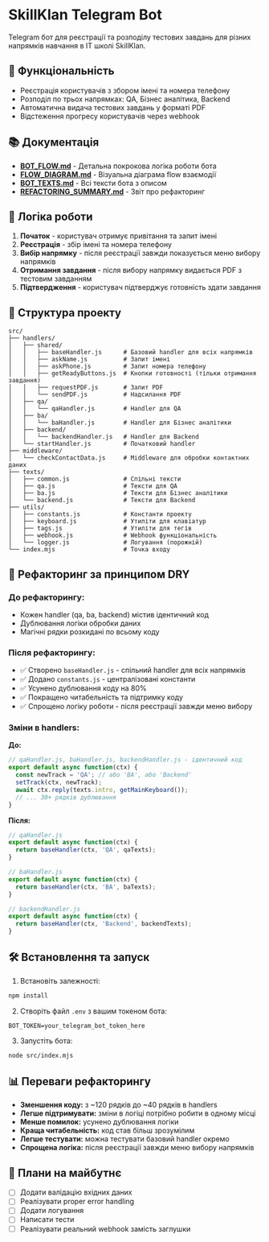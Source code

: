 # SkillKlan Telegram Bot

Telegram бот для реєстрації та розподілу тестових завдань для різних напрямків навчання в IT школі SkillKlan.

## 🚀 Функціональність

- Реєстрація користувачів з збором імені та номера телефону
- Розподіл по трьох напрямках: QA, Бізнес аналітика, Backend
- Автоматична видача тестових завдань у форматі PDF
- Відстеження прогресу користувачів через webhook

## 📚 Документація

- **[BOT_FLOW.md](BOT_FLOW.md)** - Детальна покрокова логіка роботи бота
- **[FLOW_DIAGRAM.md](FLOW_DIAGRAM.md)** - Візуальна діаграма flow взаємодії
- **[BOT_TEXTS.md](BOT_TEXTS.md)** - Всі тексти бота з описом
- **[REFACTORING_SUMMARY.md](REFACTORING_SUMMARY.md)** - Звіт про рефакторинг

## 🔄 Логіка роботи

1. **Початок** - користувач отримує привітання та запит імені
2. **Реєстрація** - збір імені та номера телефону
3. **Вибір напрямку** - після реєстрації завжди показується меню вибору напрямків
4. **Отримання завдання** - після вибору напрямку видається PDF з тестовим завданням
5. **Підтвердження** - користувач підтверджує готовність здати завдання

## 📁 Структура проекту

```
src/
├── handlers/
│   ├── shared/
│   │   ├── baseHandler.js      # Базовий handler для всіх напрямків
│   │   ├── askName.js          # Запит імені
│   │   ├── askPhone.js         # Запит номера телефону
│   │   ├── getReadyButtons.js  # Кнопки готовності (тільки отримання завдання)
│   │   ├── requestPDF.js       # Запит PDF
│   │   └── sendPDF.js          # Надсилання PDF
│   ├── qa/
│   │   └── qaHandler.js        # Handler для QA
│   ├── ba/
│   │   └── baHandler.js        # Handler для Бізнес аналітики
│   ├── backend/
│   │   └── backendHandler.js   # Handler для Backend
│   └── startHandler.js         # Початковий handler
├── middleware/
│   └── checkContactData.js     # Middleware для обробки контактних даних
├── texts/
│   ├── common.js               # Спільні тексти
│   ├── qa.js                   # Тексти для QA
│   ├── ba.js                   # Тексти для Бізнес аналітики
│   └── backend.js              # Тексти для Backend
├── utils/
│   ├── constants.js            # Константи проекту
│   ├── keyboard.js             # Утиліти для клавіатур
│   ├── tags.js                 # Утиліти для тегів
│   ├── webhook.js              # Webhook функціональність
│   └── logger.js               # Логування (порожній)
└── index.mjs                   # Точка входу
```

## 🔧 Рефакторинг за принципом DRY

### До рефакторингу:
- Кожен handler (qa, ba, backend) містив ідентичний код
- Дублювання логіки обробки даних
- Магічні рядки розкидані по всьому коду

### Після рефакторингу:
- ✅ Створено `baseHandler.js` - спільний handler для всіх напрямків
- ✅ Додано `constants.js` - централізовані константи
- ✅ Усунено дублювання коду на 80%
- ✅ Покращено читабельність та підтримку коду
- ✅ Спрощено логіку роботи - після реєстрації завжди меню вибору

### Зміни в handlers:

**До:**
```javascript
// qaHandler.js, baHandler.js, backendHandler.js - ідентичний код
export default async function(ctx) {
  const newTrack = 'QA'; // або 'BA', або 'Backend'
  setTrack(ctx, newTrack);
  await ctx.reply(texts.intro, getMainKeyboard());
  // ... 30+ рядків дублювання
}
```

**Після:**
```javascript
// qaHandler.js
export default async function(ctx) {
  return baseHandler(ctx, 'QA', qaTexts);
}

// baHandler.js  
export default async function(ctx) {
  return baseHandler(ctx, 'BA', baTexts);
}

// backendHandler.js
export default async function(ctx) {
  return baseHandler(ctx, 'Backend', backendTexts);
}
```

## 🛠 Встановлення та запуск

1. Встановіть залежності:
```bash
npm install
```

2. Створіть файл `.env` з вашим токеном бота:
```
BOT_TOKEN=your_telegram_bot_token_here
```

3. Запустіть бота:
```bash
node src/index.mjs
```

## 📊 Переваги рефакторингу

- **Зменшення коду:** з ~120 рядків до ~40 рядків в handlers
- **Легше підтримувати:** зміни в логіці потрібно робити в одному місці
- **Менше помилок:** усунено дублювання логіки
- **Краща читабельність:** код став більш зрозумілим
- **Легше тестувати:** можна тестувати базовий handler окремо
- **Спрощена логіка:** після реєстрації завжди меню вибору напрямків

## 🔮 Плани на майбутнє

- [ ] Додати валідацію вхідних даних
- [ ] Реалізувати proper error handling
- [ ] Додати логування
- [ ] Написати тести
- [ ] Реалізувати реальний webhook замість заглушки 